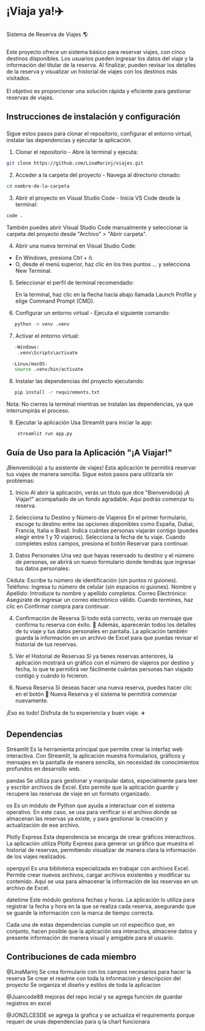 <h1 align="left">¡Viaja ya!✈️</h1>

###

<p align="left">Sistema de Reserva de Viajes 🌎</p>

###

<p align="left">Este proyecto ofrece un sistema básico para reservar viajes, con cinco destinos disponibles. Los usuarios pueden ingresar los datos del viaje y la información del titular de la reserva. Al finalizar, pueden revisar los detalles de la reserva y visualizar un historial de viajes con los destinos más visitados.<br><br>El objetivo es proporcionar una solución rápida y eficiente para gestionar reservas de viajes.</p>

###

<h2 align="left"></h2>

###

<h2 align="left">Instrucciones de instalación y configuración</h2>

###

Sigue estos pasos para clonar el repositorio, configurar el entorno virtual, instalar las dependencias y ejecutar la aplicación.

1. Clonar el repositorio - Abre la terminal y ejecuta:
``` bash
git clone https://github.com/LinaMarinj/viajes.git
```

2. Acceder a la carpeta del proyecto - Navega al directorio clonado:
``` bash
cd nombre-de-la-carpeta
```


3. Abrir el proyecto en Visual Studio Code - Inicia VS Code desde la terminal:
``` bash
code .
```
También puedes abrir Visual Studio Code manualmente y seleccionar la carpeta del proyecto desde "Archivo" > "Abrir carpeta".


4. Abrir una nueva terminal en Visual Studio Code:


  - En Windows, presiona Ctrl + ñ.
  - O, desde el menú superior, haz clic en los tres puntos ... y selecciona New Terminal.


5. Seleccionar el perfil de terminal recomendado:

   En la terminal, haz clic en la flecha hacia abajo llamada Launch Profile y elige Command Prompt (CMD).

6. Configurar un entorno virtual - Ejecuta el siguiente comando:
``` bash
   python -m venv .venv
```

7. Activar el entorno virtual:
``` bash
   -Windows:
    .venv\Scripts\activate

  -Linux/macOS:
   source .venv/bin/activate
```


8. Instalar las dependencias del proyecto ejecutando:

``` bash
   pip install -r requirements.txt
```
   
Nota: No cierres la terminal mientras se instalan las dependencias, ya que interrumpirás el proceso.

9. Ejecutar la aplicación Usa Streamlit para iniciar la app:
``` bash
    streamlit run app.py
```

## Guía de Uso para la Aplicación "¡A Viajar!"
¡Bienvenido(a) a tu asistente de viajes! Esta aplicación te permitirá reservar tus viajes de manera sencilla. Sigue estos pasos para utilizarla sin problemas:

1. Inicio
Al abrir la aplicación, verás un título que dice "Bienvenido(a) ¡A Viajar!" acompañado de un fondo agradable. Aquí podrás comenzar tu reserva.

2. Selecciona tu Destino y Número de Viajeros
En el primer formulario, escoge tu destino entre las opciones disponibles como España, Dubai, Francia, Italia o Brasil.
Indica cuántas personas viajarán contigo (puedes elegir entre 1 y 10 viajeros).
Selecciona la fecha de tu viaje.
Cuando completes estos campos, presiona el botón Reservar para continuar.

3. Datos Personales
Una vez que hayas reservado tu destino y el número de personas, se abrirá un nuevo formulario donde tendrás que ingresar tus datos personales:

Cédula: Escribe tu número de identificación (sin puntos ni guiones).
Teléfono: Ingresa tu número de celular (sin espacios ni guiones).
Nombre y Apellido: Introduce tu nombre y apellido completos.
Correo Electrónico: Asegúrate de ingresar un correo electrónico válido.
Cuando termines, haz clic en Confirmar compra para continuar.

4. Confirmación de Reserva
Si todo está correcto, verás un mensaje que confirma tu reserva con éxito. 🎉 Además, aparecerán todos los detalles de tu viaje y tus datos personales en pantalla. La aplicación también guarda la información en un archivo de Excel para que puedas revisar el historial de tus reservas.

5. Ver el Historial de Reservas
Si ya tienes reservas anteriores, la aplicación mostrará un gráfico con el número de viajeros por destino y fecha, lo que te permitirá ver fácilmente cuántas personas han viajado contigo y cuándo lo hicieron.

6. Nueva Reserva
Si deseas hacer una nueva reserva, puedes hacer clic en el botón 🔄 Nueva Reserva y el sistema te permitirá comenzar nuevamente.

¡Eso es todo! Disfruta de tu experiencia y buen viaje. ✈️

## Dependencias
Streamlit
Es la herramienta principal que permite crear la interfaz web interactiva. Con Streamlit, la aplicación muestra formularios, gráficos y mensajes en la pantalla de manera sencilla, sin necesidad de conocimientos profundos en desarrollo web.

pandas
Se utiliza para gestionar y manipular datos, especialmente para leer y escribir archivos de Excel. Esto permite que la aplicación guarde y recupere las reservas de viaje en un formato organizado.

os
Es un módulo de Python que ayuda a interactuar con el sistema operativo. En este caso, se usa para verificar si el archivo donde se almacenan las reservas ya existe, y para gestionar la creación y actualización de ese archivo.

Plotly Express
Esta dependencia se encarga de crear gráficos interactivos. La aplicación utiliza Plotly Express para generar un gráfico que muestra el historial de reservas, permitiendo visualizar de manera clara la información de los viajes realizados.

openpyxl
Es una biblioteca especializada en trabajar con archivos Excel. Permite crear nuevos archivos, cargar archivos existentes y modificar su contenido. Aquí se usa para almacenar la información de las reservas en un archivo de Excel.

datetime
Este módulo gestiona fechas y horas. La aplicación lo utiliza para registrar la fecha y hora en la que se realiza cada reserva, asegurando que se guarde la información con la marca de tiempo correcta.

Cada una de estas dependencias cumple un rol específico que, en conjunto, hacen posible que la aplicación sea interactiva, almacene datos y presente información de manera visual y amigable para el usuario.

## Contribuciones de cada miembro
@LinaMarinj
Se crea formulario con los campos necesarios para hacer la reserva
Se crear el readme con toda la informacion y descripcion del proyecto
Se organiza el diseño y estilos de toda la aplicacion

@Juancode88
mejoras del repo incial y se agrega función de guardar registros en excel

@JONZLCESDE
se agrega la grafica y se actualiza el requirements porque requeri de unas dependencias para q la chart funcionara
